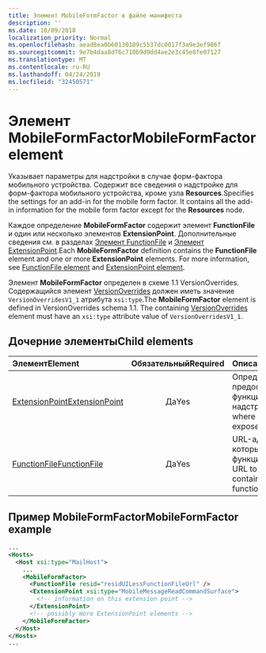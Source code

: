 ```yaml
---
title: Элемент MobileFormFactor в файле манифеста
description: ''
ms.date: 10/09/2018
localization_priority: Normal
ms.openlocfilehash: aead8ea0b60130109c5537dc0017f3a9e3ef986f
ms.sourcegitcommit: 9e7b4daa8d76c710b9d9dd4ae2e3c45e8fe07127
ms.translationtype: MT
ms.contentlocale: ru-RU
ms.lasthandoff: 04/24/2019
ms.locfileid: "32450571"
---
```

# <a name="mobileformfactor-element"></a><span data-ttu-id="c3fec-102">Элемент MobileFormFactor</span><span class="sxs-lookup"><span data-stu-id="c3fec-102">MobileFormFactor element</span></span>

<span data-ttu-id="c3fec-p101">Указывает параметры для надстройки в случае форм-фактора мобильного устройства. Содержит все сведения о надстройке для форм-фактора мобильного устройства, кроме узла **Resources**.</span><span class="sxs-lookup"><span data-stu-id="c3fec-p101">Specifies the settings for an add-in for the mobile form factor. It contains all the add-in information for the mobile form factor except for the **Resources** node.</span></span>

<span data-ttu-id="c3fec-p102">Каждое определение **MobileFormFactor** содержит элемент **FunctionFile** и один или несколько элементов **ExtensionPoint**. Дополнительные сведения см. в разделах [Элемент FunctionFile](functionfile.md) и [Элемент ExtensionPoint](extensionpoint.md).</span><span class="sxs-lookup"><span data-stu-id="c3fec-p102">Each **MobileFormFactor** definition contains the  **FunctionFile** element and one or more **ExtensionPoint** elements. For more information, see [FunctionFile element](functionfile.md) and [ExtensionPoint element](extensionpoint.md).</span></span>

<span data-ttu-id="c3fec-p103">Элемент **MobileFormFactor** определен в схеме 1.1 VersionOverrides. Содержащийся элемент [VersionOverrides](versionoverrides.md) должен иметь значение `VersionOverridesV1_1` атрибута `xsi:type`.</span><span class="sxs-lookup"><span data-stu-id="c3fec-p103">The **MobileFormFactor** element is defined in VersionOverrides schema 1.1. The containing [VersionOverrides](versionoverrides.md) element must have an `xsi:type` attribute value of `VersionOverridesV1_1`.</span></span>

## <a name="child-elements"></a><span data-ttu-id="c3fec-109">Дочерние элементы</span><span class="sxs-lookup"><span data-stu-id="c3fec-109">Child elements</span></span>

| <span data-ttu-id="c3fec-110">Элемент</span><span class="sxs-lookup"><span data-stu-id="c3fec-110">Element</span></span>                               | <span data-ttu-id="c3fec-111">Обязательный</span><span class="sxs-lookup"><span data-stu-id="c3fec-111">Required</span></span> | <span data-ttu-id="c3fec-112">Описание</span><span class="sxs-lookup"><span data-stu-id="c3fec-112">Description</span></span>  |
|:--------------------------------------|:--------:|:-------------|
| [<span data-ttu-id="c3fec-113">ExtensionPoint</span><span class="sxs-lookup"><span data-stu-id="c3fec-113">ExtensionPoint</span></span>](extensionpoint.md) | <span data-ttu-id="c3fec-114">Да</span><span class="sxs-lookup"><span data-stu-id="c3fec-114">Yes</span></span>      | <span data-ttu-id="c3fec-115">Определяет, где предоставляются функции надстройки.</span><span class="sxs-lookup"><span data-stu-id="c3fec-115">Defines where an add-in exposes functionality.</span></span> |
| [<span data-ttu-id="c3fec-116">FunctionFile</span><span class="sxs-lookup"><span data-stu-id="c3fec-116">FunctionFile</span></span>](functionfile.md)     | <span data-ttu-id="c3fec-117">Да</span><span class="sxs-lookup"><span data-stu-id="c3fec-117">Yes</span></span>      | <span data-ttu-id="c3fec-118">URL-адрес файла, который содержит функции JavaScript.</span><span class="sxs-lookup"><span data-stu-id="c3fec-118">A URL to a file that contains JavaScript functions.</span></span>|

## <a name="mobileformfactor-example"></a><span data-ttu-id="c3fec-119">Пример MobileFormFactor</span><span class="sxs-lookup"><span data-stu-id="c3fec-119">MobileFormFactor example</span></span>

```xml
...
<Hosts>
  <Host xsi:type="MailHost">
    ...
    <MobileFormFactor>
      <FunctionFile resid="residUILessFunctionFileUrl" />
      <ExtensionPoint xsi:type="MobileMessageReadCommandSurface">
        <!-- information on this extension point -->
      </ExtensionPoint> 
      <!-- possibly more ExtensionPoint elements -->
    </MobileFormFactor>
  </Host>
</Hosts>
...
```
